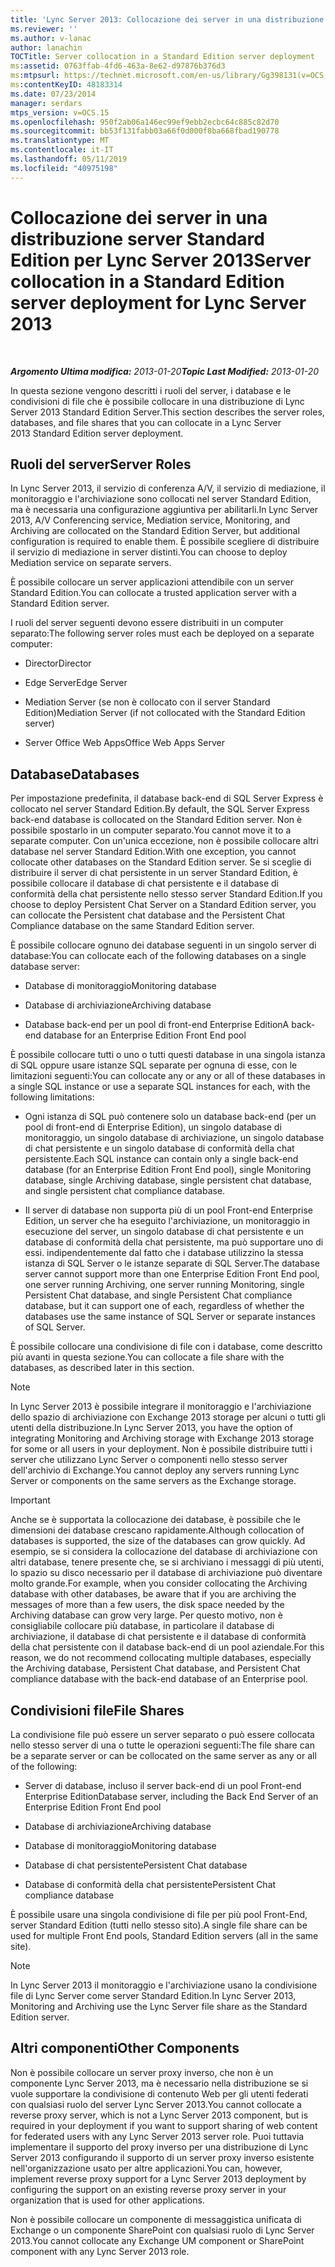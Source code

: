 ```yaml
---
title: 'Lync Server 2013: Collocazione dei server in una distribuzione server Standard Edition'
ms.reviewer: ''
ms.author: v-lanac
author: lanachin
TOCTitle: Server collocation in a Standard Edition server deployment
ms:assetid: 0763ffab-4fd6-463a-8e62-d97876b376d3
ms:mtpsurl: https://technet.microsoft.com/en-us/library/Gg398131(v=OCS.15)
ms:contentKeyID: 48183314
ms.date: 07/23/2014
manager: serdars
mtps_version: v=OCS.15
ms.openlocfilehash: 950f2ab06a146ec99ef9ebb2ecbc64c885c82d70
ms.sourcegitcommit: bb53f131fabb03a66f0d000f8ba668fbad190778
ms.translationtype: MT
ms.contentlocale: it-IT
ms.lasthandoff: 05/11/2019
ms.locfileid: "40975198"
---
```

<div data-xmlns="http://www.w3.org/1999/xhtml">

<div class="topic" data-xmlns="http://www.w3.org/1999/xhtml" data-msxsl="urn:schemas-microsoft-com:xslt" data-cs="http://msdn.microsoft.com/en-us/">

<div data-asp="http://msdn2.microsoft.com/asp">

# <a name="server-collocation-in-a-standard-edition-server-deployment-for-lync-server-2013"></a><span data-ttu-id="18988-102">Collocazione dei server in una distribuzione server Standard Edition per Lync Server 2013</span><span class="sxs-lookup"><span data-stu-id="18988-102">Server collocation in a Standard Edition server deployment for Lync Server 2013</span></span>

</div>

<div id="mainSection">

<div id="mainBody">

<span> </span>

<span data-ttu-id="18988-103">_**Argomento Ultima modifica:** 2013-01-20_</span><span class="sxs-lookup"><span data-stu-id="18988-103">_**Topic Last Modified:** 2013-01-20_</span></span>

<span data-ttu-id="18988-104">In questa sezione vengono descritti i ruoli del server, i database e le condivisioni di file che è possibile collocare in una distribuzione di Lync Server 2013 Standard Edition Server.</span><span class="sxs-lookup"><span data-stu-id="18988-104">This section describes the server roles, databases, and file shares that you can collocate in a Lync Server 2013 Standard Edition server deployment.</span></span>

<div>

## <a name="server-roles"></a><span data-ttu-id="18988-105">Ruoli del server</span><span class="sxs-lookup"><span data-stu-id="18988-105">Server Roles</span></span>

<span data-ttu-id="18988-106">In Lync Server 2013, il servizio di conferenza A/V, il servizio di mediazione, il monitoraggio e l'archiviazione sono collocati nel server Standard Edition, ma è necessaria una configurazione aggiuntiva per abilitarli.</span><span class="sxs-lookup"><span data-stu-id="18988-106">In Lync Server 2013, A/V Conferencing service, Mediation service, Monitoring, and Archiving are collocated on the Standard Edition Server, but additional configuration is required to enable them.</span></span> <span data-ttu-id="18988-107">È possibile scegliere di distribuire il servizio di mediazione in server distinti.</span><span class="sxs-lookup"><span data-stu-id="18988-107">You can choose to deploy Mediation service on separate servers.</span></span>

<span data-ttu-id="18988-108">È possibile collocare un server applicazioni attendibile con un server Standard Edition.</span><span class="sxs-lookup"><span data-stu-id="18988-108">You can collocate a trusted application server with a Standard Edition server.</span></span>

<span data-ttu-id="18988-109">I ruoli del server seguenti devono essere distribuiti in un computer separato:</span><span class="sxs-lookup"><span data-stu-id="18988-109">The following server roles must each be deployed on a separate computer:</span></span>

  - <span data-ttu-id="18988-110">Director</span><span class="sxs-lookup"><span data-stu-id="18988-110">Director</span></span>

  - <span data-ttu-id="18988-111">Edge Server</span><span class="sxs-lookup"><span data-stu-id="18988-111">Edge Server</span></span>

  - <span data-ttu-id="18988-112">Mediation Server (se non è collocato con il server Standard Edition)</span><span class="sxs-lookup"><span data-stu-id="18988-112">Mediation Server (if not collocated with the Standard Edition server)</span></span>

  - <span data-ttu-id="18988-113">Server Office Web Apps</span><span class="sxs-lookup"><span data-stu-id="18988-113">Office Web Apps Server</span></span>

</div>

<div>

## <a name="databases"></a><span data-ttu-id="18988-114">Database</span><span class="sxs-lookup"><span data-stu-id="18988-114">Databases</span></span>

<span data-ttu-id="18988-115">Per impostazione predefinita, il database back-end di SQL Server Express è collocato nel server Standard Edition.</span><span class="sxs-lookup"><span data-stu-id="18988-115">By default, the SQL Server Express back-end database is collocated on the Standard Edition server.</span></span> <span data-ttu-id="18988-116">Non è possibile spostarlo in un computer separato.</span><span class="sxs-lookup"><span data-stu-id="18988-116">You cannot move it to a separate computer.</span></span> <span data-ttu-id="18988-117">Con un'unica eccezione, non è possibile collocare altri database nel server Standard Edition.</span><span class="sxs-lookup"><span data-stu-id="18988-117">With one exception, you cannot collocate other databases on the Standard Edition server.</span></span> <span data-ttu-id="18988-118">Se si sceglie di distribuire il server di chat persistente in un server Standard Edition, è possibile collocare il database di chat persistente e il database di conformità della chat persistente nello stesso server Standard Edition.</span><span class="sxs-lookup"><span data-stu-id="18988-118">If you choose to deploy Persistent Chat Server on a Standard Edition server, you can collocate the Persistent chat database and the Persistent Chat Compliance database on the same Standard Edition server.</span></span>

<span data-ttu-id="18988-119">È possibile collocare ognuno dei database seguenti in un singolo server di database:</span><span class="sxs-lookup"><span data-stu-id="18988-119">You can collocate each of the following databases on a single database server:</span></span>

  - <span data-ttu-id="18988-120">Database di monitoraggio</span><span class="sxs-lookup"><span data-stu-id="18988-120">Monitoring database</span></span>

  - <span data-ttu-id="18988-121">Database di archiviazione</span><span class="sxs-lookup"><span data-stu-id="18988-121">Archiving database</span></span>

  - <span data-ttu-id="18988-122">Database back-end per un pool di front-end Enterprise Edition</span><span class="sxs-lookup"><span data-stu-id="18988-122">A back-end database for an Enterprise Edition Front End pool</span></span>

<span data-ttu-id="18988-123">È possibile collocare tutti o uno o tutti questi database in una singola istanza di SQL oppure usare istanze SQL separate per ognuna di esse, con le limitazioni seguenti:</span><span class="sxs-lookup"><span data-stu-id="18988-123">You can collocate any or any or all of these databases in a single SQL instance or use a separate SQL instances for each, with the following limitations:</span></span>

  - <span data-ttu-id="18988-124">Ogni istanza di SQL può contenere solo un database back-end (per un pool di front-end di Enterprise Edition), un singolo database di monitoraggio, un singolo database di archiviazione, un singolo database di chat persistente e un singolo database di conformità della chat persistente.</span><span class="sxs-lookup"><span data-stu-id="18988-124">Each SQL instance can contain only a single back-end database (for an Enterprise Edition Front End pool), single Monitoring database, single Archiving database, single persistent chat database, and single persistent chat compliance database.</span></span>

  - <span data-ttu-id="18988-125">Il server di database non supporta più di un pool Front-end Enterprise Edition, un server che ha eseguito l'archiviazione, un monitoraggio in esecuzione del server, un singolo database di chat persistente e un database di conformità della chat persistente, ma può supportare uno di essi. indipendentemente dal fatto che i database utilizzino la stessa istanza di SQL Server o le istanze separate di SQL Server.</span><span class="sxs-lookup"><span data-stu-id="18988-125">The database server cannot support more than one Enterprise Edition Front End pool, one server running Archiving, one server running Monitoring, single Persistent Chat database, and single Persistent Chat compliance database, but it can support one of each, regardless of whether the databases use the same instance of SQL Server or separate instances of SQL Server.</span></span>

<span data-ttu-id="18988-126">È possibile collocare una condivisione di file con i database, come descritto più avanti in questa sezione.</span><span class="sxs-lookup"><span data-stu-id="18988-126">You can collocate a file share with the databases, as described later in this section.</span></span>

<div>


> [!NOTE]  
> <span data-ttu-id="18988-127">In Lync Server 2013 è possibile integrare il monitoraggio e l'archiviazione dello spazio di archiviazione con Exchange 2013 storage per alcuni o tutti gli utenti della distribuzione.</span><span class="sxs-lookup"><span data-stu-id="18988-127">In Lync Server 2013, you have the option of integrating Monitoring and Archiving storage with Exchange 2013 storage for some or all users in your deployment.</span></span> <span data-ttu-id="18988-128">Non è possibile distribuire tutti i server che utilizzano Lync Server o componenti nello stesso server dell'archivio di Exchange.</span><span class="sxs-lookup"><span data-stu-id="18988-128">You cannot deploy any servers running Lync Server or components on the same servers as the Exchange storage.</span></span>



</div>

<div>


> [!IMPORTANT]  
> <span data-ttu-id="18988-129">Anche se è supportata la collocazione dei database, è possibile che le dimensioni dei database crescano rapidamente.</span><span class="sxs-lookup"><span data-stu-id="18988-129">Although collocation of databases is supported, the size of the databases can grow quickly.</span></span> <span data-ttu-id="18988-130">Ad esempio, se si considera la collocazione del database di archiviazione con altri database, tenere presente che, se si archiviano i messaggi di più utenti, lo spazio su disco necessario per il database di archiviazione può diventare molto grande.</span><span class="sxs-lookup"><span data-stu-id="18988-130">For example, when you consider collocating the Archiving database with other databases, be aware that if you are archiving the messages of more than a few users, the disk space needed by the Archiving database can grow very large.</span></span> <span data-ttu-id="18988-131">Per questo motivo, non è consigliabile collocare più database, in particolare il database di archiviazione, il database di chat persistente e il database di conformità della chat persistente con il database back-end di un pool aziendale.</span><span class="sxs-lookup"><span data-stu-id="18988-131">For this reason, we do not recommend collocating multiple databases, especially the Archiving database, Persistent Chat database, and Persistent Chat compliance database with the back-end database of an Enterprise pool.</span></span>



</div>

</div>

<div>

## <a name="file-shares"></a><span data-ttu-id="18988-132">Condivisioni file</span><span class="sxs-lookup"><span data-stu-id="18988-132">File Shares</span></span>

<span data-ttu-id="18988-133">La condivisione file può essere un server separato o può essere collocata nello stesso server di una o tutte le operazioni seguenti:</span><span class="sxs-lookup"><span data-stu-id="18988-133">The file share can be a separate server or can be collocated on the same server as any or all of the following:</span></span>

  - <span data-ttu-id="18988-134">Server di database, incluso il server back-end di un pool Front-end Enterprise Edition</span><span class="sxs-lookup"><span data-stu-id="18988-134">Database server, including the Back End Server of an Enterprise Edition Front End pool</span></span>

  - <span data-ttu-id="18988-135">Database di archiviazione</span><span class="sxs-lookup"><span data-stu-id="18988-135">Archiving database</span></span>

  - <span data-ttu-id="18988-136">Database di monitoraggio</span><span class="sxs-lookup"><span data-stu-id="18988-136">Monitoring database</span></span>

  - <span data-ttu-id="18988-137">Database di chat persistente</span><span class="sxs-lookup"><span data-stu-id="18988-137">Persistent Chat database</span></span>

  - <span data-ttu-id="18988-138">Database di conformità della chat persistente</span><span class="sxs-lookup"><span data-stu-id="18988-138">Persistent Chat compliance database</span></span>

<span data-ttu-id="18988-139">È possibile usare una singola condivisione di file per più pool Front-End, server Standard Edition (tutti nello stesso sito).</span><span class="sxs-lookup"><span data-stu-id="18988-139">A single file share can be used for multiple Front End pools, Standard Edition servers (all in the same site).</span></span>

<div>


> [!NOTE]  
> <span data-ttu-id="18988-140">In Lync Server 2013 il monitoraggio e l'archiviazione usano la condivisione file di Lync Server come server Standard Edition.</span><span class="sxs-lookup"><span data-stu-id="18988-140">In Lync Server 2013, Monitoring and Archiving use the Lync Server file share as the Standard Edition server.</span></span>



</div>

</div>

<div>

## <a name="other-components"></a><span data-ttu-id="18988-141">Altri componenti</span><span class="sxs-lookup"><span data-stu-id="18988-141">Other Components</span></span>

<span data-ttu-id="18988-142">Non è possibile collocare un server proxy inverso, che non è un componente Lync Server 2013, ma è necessario nella distribuzione se si vuole supportare la condivisione di contenuto Web per gli utenti federati con qualsiasi ruolo del server Lync Server 2013.</span><span class="sxs-lookup"><span data-stu-id="18988-142">You cannot collocate a reverse proxy server, which is not a Lync Server 2013 component, but is required in your deployment if you want to support sharing of web content for federated users with any Lync Server 2013 server role.</span></span> <span data-ttu-id="18988-143">Puoi tuttavia implementare il supporto del proxy inverso per una distribuzione di Lync Server 2013 configurando il supporto di un server proxy inverso esistente nell'organizzazione usato per altre applicazioni.</span><span class="sxs-lookup"><span data-stu-id="18988-143">You can, however, implement reverse proxy support for a Lync Server 2013 deployment by configuring the support on an existing reverse proxy server in your organization that is used for other applications.</span></span>

<span data-ttu-id="18988-144">Non è possibile collocare un componente di messaggistica unificata di Exchange o un componente SharePoint con qualsiasi ruolo di Lync Server 2013.</span><span class="sxs-lookup"><span data-stu-id="18988-144">You cannot collocate any Exchange UM component or SharePoint component with any Lync Server 2013 role.</span></span>

</div>

</div>

<span> </span>

</div>

</div>

</div>

